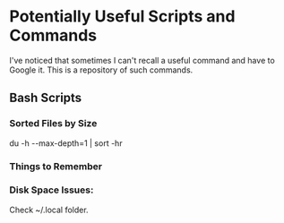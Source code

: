 # Potentially Useful Scripts and Commands

I've noticed that sometimes I can't recall a useful command and have to Google it. This is a repository of such commands.

## Bash Scripts


### Sorted Files by Size

du -h --max-depth=1 | sort -hr

### Things to Remember

### Disk Space Issues:

Check ~/.local folder.

